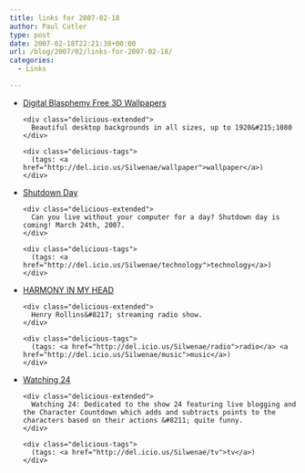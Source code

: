```yaml
---
title: links for 2007-02-18
author: Paul Cutler
type: post
date: 2007-02-18T22:21:38+00:00
url: /blog/2007/02/links-for-2007-02-18/
categories:
  - Links

---
```

<ul class="delicious">
  <li>
    <div class="delicious-link">
      <a href="http://www.digitalblasphemy.com/freegallery.shtml">Digital Blasphemy Free 3D Wallpapers</a>
    </div>
    
    <div class="delicious-extended">
      Beautiful desktop backgrounds in all sizes, up to 1920&#215;1080
    </div>
    
    <div class="delicious-tags">
      (tags: <a href="http://del.icio.us/Silwenae/wallpaper">wallpaper</a>)
    </div>
  </li>
  
  <li>
    <div class="delicious-link">
      <a href="http://shutdownday.com/">Shutdown Day</a>
    </div>
    
    <div class="delicious-extended">
      Can you live without your computer for a day? Shutdown day is coming! March 24th, 2007.
    </div>
    
    <div class="delicious-tags">
      (tags: <a href="http://del.icio.us/Silwenae/technology">technology</a>)
    </div>
  </li>
  
  <li>
    <div class="delicious-link">
      <a href="http://harmonyinmyhead.com/index.html">HARMONY IN MY HEAD</a>
    </div>
    
    <div class="delicious-extended">
      Henry Rollins&#8217; streaming radio show.
    </div>
    
    <div class="delicious-tags">
      (tags: <a href="http://del.icio.us/Silwenae/radio">radio</a> <a href="http://del.icio.us/Silwenae/music">music</a>)
    </div>
  </li>
  
  <li>
    <div class="delicious-link">
      <a href="http://www.watching24.com/">Watching 24</a>
    </div>
    
    <div class="delicious-extended">
      Watching 24: Dedicated to the show 24 featuring live blogging and the Character Countdown which adds and subtracts points to the characters based on their actions &#8211; quite funny.
    </div>
    
    <div class="delicious-tags">
      (tags: <a href="http://del.icio.us/Silwenae/tv">tv</a>)
    </div>
  </li>
</ul>
